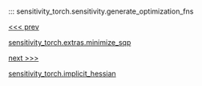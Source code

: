 
#

::: sensitivity_torch.sensitivity.generate_optimization_fns

<div class='container'>
<div class='left-div'><a href='/sensitivity_torch/api/sensitivity_torch/extras/optimization/minimize_sqp'><<< prev<p>sensitivity_torch.extras.minimize_sqp</p></a></div><div class='right-div'><a href='/sensitivity_torch/api/sensitivity_torch/sensitivity/implicit_hessian'>next >>><p>sensitivity_torch.implicit_hessian</p></a></div></div>